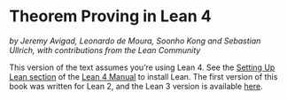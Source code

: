# Theorem Proving in Lean 4

*by Jeremy Avigad, Leonardo de Moura, Soonho Kong and Sebastian Ullrich, with contributions from the Lean Community*

This version of the text assumes you’re using Lean 4. See the [Setting
Up Lean section](https://lean-lang.org/lean4/doc/setup.html) of
the [Lean 4 Manual](https://lean-lang.org/lean4/doc/) to install Lean. The first version of this book was
written for Lean 2, and the Lean 3 version is available
[here](https://lean-lang.org/theorem_proving_in_lean/).
